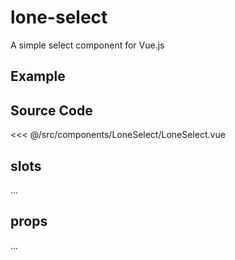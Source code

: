 # lone-select

A simple select component for Vue.js

## Example

<Demo componentName="examples-lone-select-doc" />

## Source Code

<SourceCode>
<<< @/src/components/LoneSelect/LoneSelect.vue
</SourceCode>

## slots

...

## props

...
